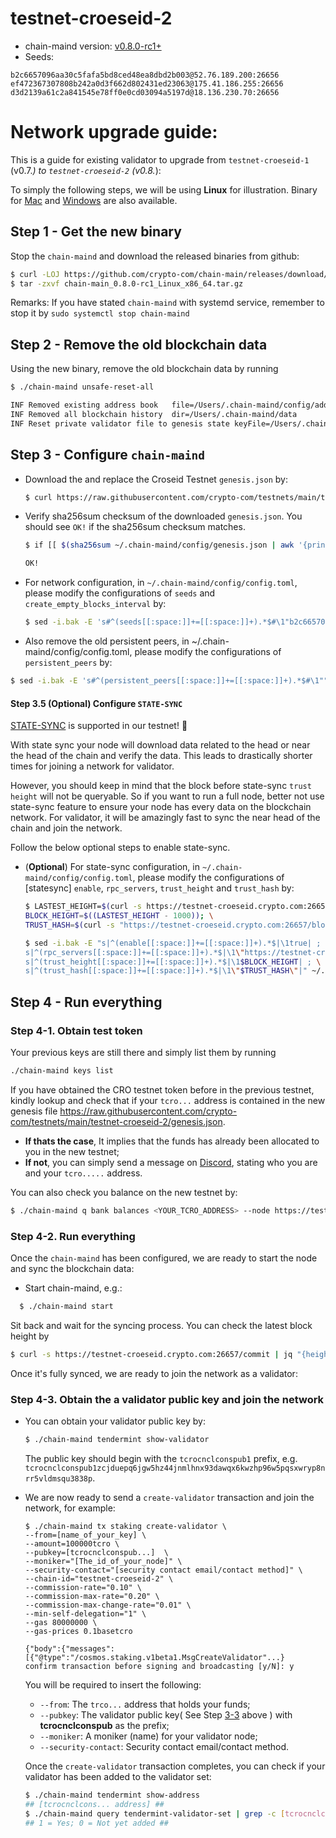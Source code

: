 # testnet-croeseid-2

- chain-maind version: [v0.8.0-rc1+](https://github.com/crypto-com/chain-main/releases)
- Seeds:

```
b2c6657096aa30c5fafa5bd8ced48ea8dbd2b003@52.76.189.200:26656
ef472367307808b242a0d3f662d802431ed23063@175.41.186.255:26656
d3d2139a61c2a841545e78ff0e0cd03094a5197d@18.136.230.70:26656
```

# Network upgrade guide:

This is a guide for existing validator to upgrade from `testnet-croeseid-1` (v0.7._) to `testnet-croeseid-2` (v0.8._):

To simply the following steps, we will be using **Linux** for illustration. Binary for
[Mac](https://github.com/crypto-com/chain-main/releases/download/v0.8.0-rc1/chain-main_0.8.0-rc1_Darwin_x86_64.tar.gz) and [Windows](https://github.com/crypto-com/chain-main/releases/download/v0.8.0-rc1/chain-main_0.8.0-rc1_Windows_x86_64.zip) are also available.

## Step 1 - Get the new binary

Stop the `chain-maind` and download the released binaries from github:

```bash
$ curl -LOJ https://github.com/crypto-com/chain-main/releases/download/v0.8.0-rc1/chain-main_0.8.0-rc1_Linux_x86_64.tar.gz
$ tar -zxvf chain-main_0.8.0-rc1_Linux_x86_64.tar.gz
```

Remarks: If you have stated `chain-maind` with systemd service, remember to stop it by `sudo systemctl stop chain-maind`

## Step 2 - Remove the old blockchain data

Using the new binary, remove the old blockchain data by running

```bash
$ ./chain-maind unsafe-reset-all

INF Removed existing address book   file=/Users/.chain-maind/config/addrbook.json
INF Removed all blockchain history  dir=/Users/.chain-maind/data
INF Reset private validator file to genesis state keyFile=/Users/.chain-maind/config/priv_validator_key.json stateFile=/Users/.chain-maind/data/priv_validator_state.json
```

## Step 3 - Configure `chain-maind`

- Download the and replace the Croseid Testnet `genesis.json` by:

  ```bash
  $ curl https://raw.githubusercontent.com/crypto-com/testnets/main/testnet-croeseid-2/genesis.json > ~/.chain-maind/config/genesis.json
  ```

- Verify sha256sum checksum of the downloaded `genesis.json`. You should see `OK!` if the sha256sum checksum matches.

  ```bash
  $ if [[ $(sha256sum ~/.chain-maind/config/genesis.json | awk '{print $1}') = "af7c9828806da4945b1b41d434711ca233c89aedb5030cf8d9ce2d7cd46a948e" ]]; then echo "OK"; else echo "MISMATCHED"; fi;

  OK!
  ```

- For network configuration, in `~/.chain-maind/config/config.toml`, please modify the configurations of `seeds` and `create_empty_blocks_interval` by:

  ```bash
  $ sed -i.bak -E 's#^(seeds[[:space:]]+=[[:space:]]+).*$#\1"b2c6657096aa30c5fafa5bd8ced48ea8dbd2b003@52.76.189.200:26656,ef472367307808b242a0d3f662d802431ed23063@175.41.186.255:26656,d3d2139a61c2a841545e78ff0e0cd03094a5197d@18.136.230.70:26656"# ; s#^(create_empty_blocks_interval[[:space:]]+=[[:space:]]+).*$#\1"5s"#' ~/.chain-maind/config/config.toml
  ```
  
 - Also remove the old persistent peers, in ~/.chain-maind/config/config.toml, please modify the configurations of `persistent_peers` by:
 
  ```bash
  $ sed -i.bak -E 's#^(persistent_peers[[:space:]]+=[[:space:]]+).*$#\1""#' ~/.chain-maind/config/config.toml
  ```

#### Step 3.5 (Optional) Configure `STATE-SYNC`

[STATE-SYNC](https://docs.tendermint.com/master/tendermint-core/state-sync.html) is supported in our testnet! 🎉

With state sync your node will download data related to the head or near the head of the chain and verify the data. This leads to drastically shorter times for joining a network for validator.

However, you should keep in mind that the block before state-sync `trust height` will not be queryable. So if you want to run a full node, better not use state-sync feature to ensure your node has every data on the blockchain network.
For validator, it will be amazingly fast to sync the near head of the chain and join the network.

Follow the below optional steps to enable state-sync.

- (**Optional**) For state-sync configuration, in `~/.chain-maind/config/config.toml`, please modify the configurations of [statesync] `enable`, `rpc_servers`, `trust_height` and `trust_hash` by:

  ```bash
  $ LASTEST_HEIGHT=$(curl -s https://testnet-croeseid.crypto.com:26657/block | jq -r .result.block.header.height); \
  BLOCK_HEIGHT=$((LASTEST_HEIGHT - 1000)); \
  TRUST_HASH=$(curl -s "https://testnet-croeseid.crypto.com:26657/block?height=$BLOCK_HEIGHT" | jq -r .result.block_id.hash)

  $ sed -i.bak -E "s|^(enable[[:space:]]+=[[:space:]]+).*$|\1true| ; \
  s|^(rpc_servers[[:space:]]+=[[:space:]]+).*$|\1\"https://testnet-croeseid.crypto.com:26657,https://testnet-croeseid.crypto.com:26657\"| ; \
  s|^(trust_height[[:space:]]+=[[:space:]]+).*$|\1$BLOCK_HEIGHT| ; \
  s|^(trust_hash[[:space:]]+=[[:space:]]+).*$|\1\"$TRUST_HASH\"|" ~/.chain-maind/config/config.toml
  ```

## Step 4 - Run everything

### Step 4-1. Obtain test token

Your previous keys are still there and simply list them by running

```bash
./chain-maind keys list
```

If you have obtained the CRO testnet token before in the previous testnet, kindly lookup and check that if your `tcro...` address is contained in the new genesis file https://raw.githubusercontent.com/crypto-com/testnets/main/testnet-croeseid-2/genesis.json.

- **If thats the case**, It implies that the funds has already been allocated to you in the new testnet;
- **If not**, you can simply send a message on [Discord](https://discord.gg/pahqHz26q4), stating who you are and your `tcro.....` address.

You can also check you balance on the new testnet by:

```bash
$ ./chain-maind q bank balances <YOUR_TCRO_ADDRESS> --node https://testnet-croeseid.crypto.com:26657
```

### Step 4-2. Run everything

Once the `chain-maind` has been configured, we are ready to start the node and sync the blockchain data:

- Start chain-maind, e.g.:

```bash
  $ ./chain-maind start
```

Sit back and wait for the syncing process. You can check the latest block height by

```bash
$ curl -s https://testnet-croeseid.crypto.com:26657/commit | jq "{height: .result.signed_header.header.height}"
```

Once it's fully synced, we are ready to join the network as a validator:

### Step 4-3. Obtain the a validator public key and join the network

- You can obtain your validator public key by:

  ```bash
  $ ./chain-maind tendermint show-validator
  ```

  The public key should begin with the `tcrocnclconspub1` prefix, e.g. `tcrocnclconspub1zcjduepq6jgw5hz44jnmlhnx93dawqx6kwzhp96w5pqsxwryp8nrr5vldmsqu3838p`.

- We are now ready to send a `create-validator` transaction and join the network, for example:

  ```
  $ ./chain-maind tx staking create-validator \
  --from=[name_of_your_key] \
  --amount=100000tcro \
  --pubkey=[tcrocnclconspub...]  \
  --moniker="[The_id_of_your_node]" \
  --security-contact="[security contact email/contact method]" \
  --chain-id="testnet-croeseid-2" \
  --commission-rate="0.10" \
  --commission-max-rate="0.20" \
  --commission-max-change-rate="0.01" \
  --min-self-delegation="1" \
  --gas 80000000 \
  --gas-prices 0.1basetcro

  {"body":{"messages":[{"@type":"/cosmos.staking.v1beta1.MsgCreateValidator"...}
  confirm transaction before signing and broadcasting [y/N]: y
  ```

  You will be required to insert the following:

  - `--from`: The `trco...` address that holds your funds;
  - `--pubkey`: The validator public key( See Step [3-3](#step-3-3-obtain-the-a-validator-public-key) above ) with **tcrocnclconspub** as the prefix;
  - `--moniker`: A moniker (name) for your validator node;
  - `--security-contact`: Security contact email/contact method.

  Once the `create-validator` transaction completes, you can check if your validator has been added to the validator set:

  ```bash
  $ ./chain-maind tendermint show-address
  ## [tcrocnclcons... address] ##
  $ ./chain-maind query tendermint-validator-set | grep -c [tcrocnclcons...]
  ## 1 = Yes; 0 = Not yet added ##
  ```
